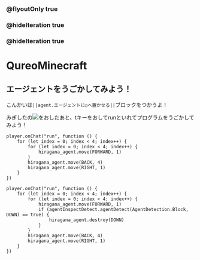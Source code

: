 ### @flyoutOnly true
### @hideIteration true
### @hideIteration true
# QureoMinecraft

## エージェントをうごかしてみよう！

こんかいは``||agent.エージェントに○へ置かせる||``ブロックをつかうよ！

みぎしたの![](https://raw.githubusercontent.com/camp-minecraft/TechkidsCampTutorial/master/images/playbutton.png)をおしたあと、tキーをおしてrunといれてプログラムをうごかしてみよう！
```template
player.onChat("run", function () {
    for (let index = 0; index < 4; index++) {
        for (let index = 0; index < 4; index++) {
            hiragana_agent.move(FORWARD, 1)
        }
        hiragana_agent.move(BACK, 4)
        hiragana_agent.move(RIGHT, 1)
    }
})
```
```ghost
player.onChat("run", function () {
    for (let index = 0; index < 4; index++) {
        for (let index = 0; index < 4; index++) {
            hiragana_agent.move(FORWARD, 1)
            if (agentInspectDetect.agentDetect(AgentDetection.Block, DOWN) == true) {
                hiragana_agent.destroy(DOWN)
            }
        }
        hiragana_agent.move(BACK, 4)
        hiragana_agent.move(RIGHT, 1)
    }
})
```
